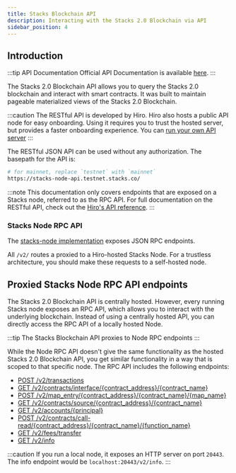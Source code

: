 ```yaml
---
title: Stacks Blockchain API
description: Interacting with the Stacks 2.0 Blockchain via API
sidebar_position: 4
---
```


## Introduction

:::tip API Documentation Official API Documentation is available [here](https://stacks-network.github.io/stacks-blockchain/). :::


The Stacks 2.0 Blockchain API allows you to query the Stacks 2.0 blockchain and interact with smart contracts. It was built to maintain pageable materialized views of the Stacks 2.0 Blockchain.

:::caution The RESTful API is developed by Hiro. Hiro also hosts a public API node for easy onboarding. Using it requires you to trust the hosted server, but provides a faster onboarding experience. You can [run your own API server](https://docs.hiro.so/get-started/running-api-node) :::

The RESTful JSON API can be used without any authorization. The basepath for the API is:

```bash
# for mainnet, replace `testnet` with `mainnet`
https://stacks-node-api.testnet.stacks.co/
```

:::note This documentation only covers endpoints that are exposed on a Stacks node, referred to as the RPC API. For full documentation on the RESTful API, check out the [Hiro's API reference](https://docs.hiro.so/api). :::

### Stacks Node RPC API

The [stacks-node implementation](https://github.com/stacks-network/stacks-blockchain/) exposes JSON RPC endpoints.

All `/v2/` routes a proxied to a Hiro-hosted Stacks Node. For a trustless architecture, you should make these requests to a self-hosted node.

## Proxied Stacks Node RPC API endpoints

The Stacks 2.0 Blockchain API is centrally hosted. However, every running Stacks node exposes an RPC API, which allows you to interact with the underlying blockchain. Instead of using a centrally hosted API, you can directly access the RPC API of a locally hosted Node.

:::tip
The Stacks Blockchain API proxies to Node RPC endpoints
:::

While the Node RPC API doesn't give the same functionality as the hosted Stacks 2.0 Blockchain API, you get similar functionality in a way that is scoped to that specific node. The RPC API includes the following endpoints:

- [POST /v2/transactions](https://docs.hiro.so/api#operation/post_core_node_transactions)
- [GET /v2/contracts/interface/{contract_address}/{contract_name}](https://docs.hiro.so/api#operation/get_contract_interface)
- [POST /v2/map_entry/{contract_address}/{contract_name}/{map_name}](https://docs.hiro.so/api#operation/get_contract_data_map_entry)
- [GET /v2/contracts/source/{contract_address}/{contract_name}](https://docs.hiro.so/api#operation/get_contract_source)
- [GET /v2/accounts/{principal}](https://docs.hiro.so/api#operation/get_account_info)
- [POST /v2/contracts/call-read/{contract_address}/{contract_name}/{function_name}](https://docs.hiro.so/api#operation/call_read_only_function)
- [GET /v2/fees/transfer](https://docs.hiro.so/api#operation/get_fee_transfer)
- [GET /v2/info](https://docs.hiro.so/api#operation/get_core_api_info)

:::caution If you run a local node, it exposes an HTTP server on port `20443`. The info endpoint would be `localhost:20443/v2/info`. :::
